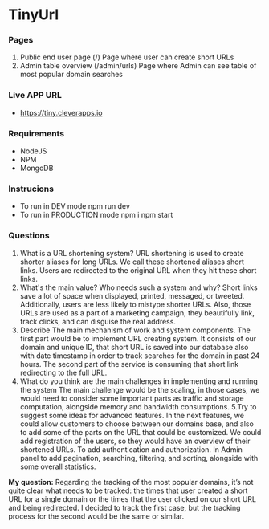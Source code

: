 # TinyUrl

### Pages

1. Public end user page (/)
   Page where user can create short URLs
2. Admin table overview (/admin/urls)
   Page where Admin can see table of most popular domain searches

### Live APP URL

- https://tiny.cleverapps.io

### Requirements

- NodeJS
- NPM
- MongoDB

### Instrucions

- To run in DEV mode
  npm run dev
- To run in PRODUCTION mode
  npm i
  npm start

### Questions

1.  What is a URL shortening system?
    URL shortening is used to create shorter aliases for long URLs. We call these shortened aliases short links. Users are redirected to the original URL when they hit these short links.
2.  What's the main value? Who needs such a system and why?
    Short links save a lot of space when displayed, printed, messaged, or tweeted. Additionally, users are less likely to mistype shorter URLs.
    Also, those URLs are used as a part of a marketing campaign, they beautifully link, track clicks, and can disguise the real address.
3.  Describe The main mechanism of work and system components.
    The first part would be to implement URL creating system. It consists of our domain and unique ID, that short URL is saved into our database also with date timestamp in order to track searches for the domain in past 24 hours. The second part of the service is
    consuming that short link redirecting to the full URL.
4.  What do you think are the main challenges in implementing and running the system
    The main challenge would be the scaling, in those cases, we would need to consider some important parts as traffic and storage computation, alongside memory and bandwidth consumptions.
    5.Try to suggest some ideas for advanced features.
    In the next features, we could allow customers to choose between our domains base, and also to add some of the parts on the URL that could be customized. We could add registration of the users, so they would have an overview of their shortened URLs. To add authentication and authorization. In Admin panel to add pagination, searching, filtering, and sorting, alongside with some overall statistics.

**My question:** Regarding the tracking of the most popular domains, it’s not quite clear what needs to be tracked: the times that user created a short URL for a single domain or the times that the user clicked on our short URL and being redirected. I decided to track the first case, but the tracking process for the second would be the same or similar.
